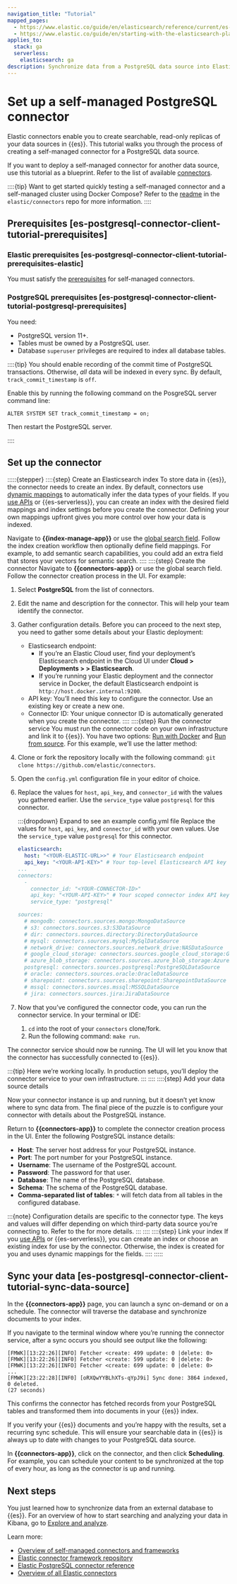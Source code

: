 ```yaml
---
navigation_title: "Tutorial"
mapped_pages:
  - https://www.elastic.co/guide/en/elasticsearch/reference/current/es-postgresql-connector-client-tutorial.html
  - https://www.elastic.co/guide/en/starting-with-the-elasticsearch-platform-and-its-solutions/current/getting-started-appsearch.html
applies_to:
  stack: ga
  serverless:
    elasticsearch: ga
description: Synchronize data from a PostgreSQL data source into Elasticsearch.
---
```


# Set up a self-managed PostgreSQL connector

Elastic connectors enable you to create searchable, read-only replicas of your data sources in {{es}}.
This tutorial walks you through the process of creating a self-managed connector for a PostgreSQL data source.

If you want to deploy a self-managed connector for another data source, use this tutorial as a blueprint. Refer to the list of available [connectors](/reference/search-connectors/index.md).

::::{tip}
Want to get started quickly testing a self-managed connector and a self-managed cluster using Docker Compose? Refer to the [readme](https://github.com/elastic/connectors/tree/main/scripts/stack#readme) in the `elastic/connectors` repo for more information.
::::

## Prerequisites [es-postgresql-connector-client-tutorial-prerequisites]

### Elastic prerequisites [es-postgresql-connector-client-tutorial-prerequisites-elastic]

You must satisfy the [prerequisites](/reference/search-connectors/self-managed-connectors.md#es-build-connector-prerequisites) for self-managed connectors.

<!--
TBD: If you're using {{es-serverless}}, you must have a `developer` or `admin` predefined role or an equivalent custom role to add the connector. 
-->

### PostgreSQL prerequisites [es-postgresql-connector-client-tutorial-postgresql-prerequisites]

You need:

* PostgreSQL version 11+.
* Tables must be owned by a PostgreSQL user.
* Database `superuser` privileges are required to index all database tables.

::::{tip}
You should enable recording of the commit time of PostgreSQL transactions. Otherwise, *all* data will be indexed in every sync. By default, `track_commit_timestamp` is `off`.

Enable this by running the following command on the PosgreSQL server command line:

```shell
ALTER SYSTEM SET track_commit_timestamp = on;
```

Then restart the PostgreSQL server.

::::

## Set up the connector

:::::{stepper}
::::{step} Create an Elasticsearch index
To store data in {{es}}, the connector needs to create an index.
By default, connectors use [dynamic mappings](docs-content://manage-data/data-store/mapping.md#mapping-dynamic) to automatically infer the data types of your fields.
If you [use APIs](/reference/search-connectors/api-tutorial.md) or {{es-serverless}}, you can create an index with the desired field mappings and index settings before you create the connector.
Defining your own mappings upfront gives you more control over how your data is indexed.

Navigate to **{{index-manage-app}}** or use the [global search field](docs-content://explore-analyze/find-and-organize/find-apps-and-objects.md).
Follow the index creation workflow then optionally define field mappings.
For example, to add semantic search capabilities, you could add an extra field that stores your vectors for semantic search.
::::
::::{step} Create the connector
Navigate to **{{connectors-app}}** or use the global search field.
Follow the connector creation process in the UI. For example:

1. Select **PostgreSQL** from the list of connectors.
1. Edit the name and description for the connector. This will help your team identify the connector.
1. Gather configuration details.
   Before you can proceed to the next step, you need to gather some details about your Elastic deployment:

    * Elasticsearch endpoint:
      * If you’re an Elastic Cloud user, find your deployment’s Elasticsearch endpoint in the Cloud UI under **Cloud > Deployments > <your-deployment> > Elasticsearch**.
      * If you’re running your Elastic deployment and the connector service in Docker, the default Elasticsearch endpoint is `http://host.docker.internal:9200`.
    * API key: You’ll need this key to configure the connector. Use an existing key or create a new one.
    * Connector ID: Your unique connector ID is automatically generated when you create the connector.
::::
::::{step} Run the connector service
You must run the connector code on your own infrastructure and link it to {{es}}.
You have two options: [Run with Docker](/reference/search-connectors/es-connectors-run-from-docker.md) and [Run from source](/reference/search-connectors/es-connectors-run-from-source.md).
For this example, we’ll use the latter method:

1. Clone or fork the repository locally with the following command: `git clone https://github.com/elastic/connectors`.
1. Open the `config.yml` configuration file in your editor of choice.
1. Replace the values for `host`, `api_key`, and `connector_id` with the values you gathered earlier. Use the `service_type` value `postgresql` for this connector.

    :::{dropdown} Expand to see an example config.yml file
    Replace the values for `host`, `api_key`, and `connector_id` with your own values.
    Use the `service_type` value `postgresql` for this connector.

    ```yaml
    elasticsearch:
      host: "<YOUR-ELASTIC-URL>>" # Your Elasticsearch endpoint
      api_key: "<YOUR-API-KEY>" # Your top-level Elasticsearch API key
    ...
    connectors:
      -
        connector_id: "<YOUR-CONNECTOR-ID>"
        api_key: "<YOUR-API-KEY>" # Your scoped connector index API key (optional). If not provided, the top-level API key is used.
        service_type: "postgresql"
    
    sources:
      # mongodb: connectors.sources.mongo:MongoDataSource
      # s3: connectors.sources.s3:S3DataSource
      # dir: connectors.sources.directory:DirectoryDataSource
      # mysql: connectors.sources.mysql:MySqlDataSource
      # network_drive: connectors.sources.network_drive:NASDataSource
      # google_cloud_storage: connectors.sources.google_cloud_storage:GoogleCloudStorageDataSource
      # azure_blob_storage: connectors.sources.azure_blob_storage:AzureBlobStorageDataSource
      postgresql: connectors.sources.postgresql:PostgreSQLDataSource
      # oracle: connectors.sources.oracle:OracleDataSource
      # sharepoint: connectors.sources.sharepoint:SharepointDataSource
      # mssql: connectors.sources.mssql:MSSQLDataSource
      # jira: connectors.sources.jira:JiraDataSource
    ```

1. Now that you’ve configured the connector code, you can run the connector service. In your terminal or IDE:

    1. `cd` into the root of your `connectors` clone/fork.
    1. Run the following command: `make run`.

The connector service should now be running.
The UI will let you know that the connector has successfully connected to {{es}}.

:::{tip}
Here we’re working locally. In production setups, you’ll deploy the connector service to your own infrastructure.
:::
::::
::::{step} Add your data source details

Now your connector instance is up and running, but it doesn’t yet know where to sync data from.
The final piece of the puzzle is to configure your connector with details about the PostgreSQL instance.

Return to **{{connectors-app}}** to complete the connector creation process in the UI.
Enter the following PostgreSQL instance details:

* **Host**: The server host address for your PostgreSQL instance.
* **Port**: The port number for your PostgreSQL instance.
* **Username**: The username of the PostgreSQL account.
* **Password**: The password for that user.
* **Database**: The name of the PostgreSQL database.
* **Schema**: The schema of the PostgreSQL database.
* **Comma-separated list of tables**: `*` will fetch data from all tables in the configured database.

:::{note}
Configuration details are specific to the connector type.
The keys and values will differ depending on which third-party data source you’re connecting to.
Refer to the [](/reference/search-connectors/es-connectors-postgresql.md) for more details.
:::
::::
::::{step} Link your index
If you [use APIs](/reference/search-connectors/api-tutorial.md) or {{es-serverless}}, you can create an index or choose an existing index for use by the connector.
Otherwise, the index is created for you and uses dynamic mappings for the fields.
::::
:::::

## Sync your data [es-postgresql-connector-client-tutorial-sync-data-source]

In the **{{connectors-app}}** page, you can launch a sync on-demand or on a schedule.
The connector will traverse the database and synchronize documents to your index.

If you navigate to the terminal window where you’re running the connector service, after a sync occurs you should see output like the following:

```shell
[FMWK][13:22:26][INFO] Fetcher <create: 499 update: 0 |delete: 0>
[FMWK][13:22:26][INF0] Fetcher <create: 599 update: 0 |delete: 0>
[FMWK][13:22:26][INFO] Fetcher <create: 699 update: 0 |delete: 0>
...
[FMWK][23:22:28][INF0] [oRXQwYYBLhXTs-qYpJ9i] Sync done: 3864 indexed, 0 deleted.
(27 seconds)
```

This confirms the connector has fetched records from your PostgreSQL tables and transformed them into documents in your {{es}} index.

If you verify your {{es}} documents and you’re happy with the results, set a recurring sync schedule.
This will ensure your searchable data in {{es}} is always up to date with changes to your PostgreSQL data source.

In **{{connectors-app}}**, click on the connector, and then click **Scheduling**.
For example, you can schedule your content to be synchronized at the top of every hour, as long as the connector is up and running.

## Next steps

You just learned how to synchronize data from an external database to {{es}}.
For an overview of how to start searching and analyzing your data in Kibana, go to [Explore and analyze](docs-content://explore-analyze/index.md).

Learn more:

* [Overview of self-managed connectors and frameworks](/reference/search-connectors/self-managed-connectors.md)
* [Elastic connector framework repository](https://github.com/elastic/connectors/tree/main)
* [Elastic PostgreSQL connector reference](/reference/search-connectors/es-connectors-postgresql.md)
* [Overview of all Elastic connectors](/reference/search-connectors/index.md)
